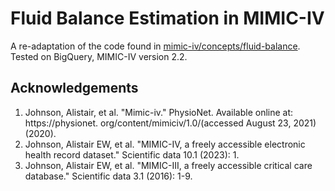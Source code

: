 # Fluid Balance Estimation in MIMIC-IV
A re-adaptation of the code found in [mimic-iv/concepts/fluid-balance](https://github.com/MIT-LCP/mimic-code/tree/fluid-balance/mimic-iv/concepts/fluid-balance).
Tested on BigQuery, MIMIC-IV version 2.2.


## Acknowledgements
1. Johnson, Alistair, et al. "Mimic-iv." PhysioNet. Available online at: https://physionet. org/content/mimiciv/1.0/(accessed August 23, 2021) (2020).  
2. Johnson, Alistair EW, et al. "MIMIC-IV, a freely accessible electronic health record dataset." Scientific data 10.1 (2023): 1.
3. Johnson, Alistair EW, et al. "MIMIC-III, a freely accessible critical care database." Scientific data 3.1 (2016): 1-9.